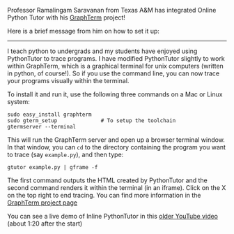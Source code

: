Professor Ramalingam Saravanan from Texas A&M has integrated Online
Python Tutor with his [GraphTerm](http://code.mindmeldr.com/graphterm/)
project!

Here is a brief message from him on how to set it up:

------

I teach python to undergrads and my students have enjoyed using
PythonTutor to trace programs. I have modified PythonTutor slightly to
work within GraphTerm, which is a graphical terminal for unix computers
(written in python, of course!). So if you use the command line, you can
now trace your programs visually within the terminal.

To install it and run it, use the following three commands on a Mac or Linux system:

    sudo easy_install graphterm
    sudo gterm_setup              # To setup the toolchain
    gtermserver --terminal

This will run the GraphTerm server and open up a browser terminal
window. In that window, you can `cd` to the directory containing the
program you want to trace (say `example.py`), and then type:

    gtutor example.py | gframe -f

The first command outputs the HTML created by PythonTutor and the second
command renders it within the terminal (in an iframe). Click on the X on
the top right to end tracing. You can find more information in the
[GraphTerm project
page](http://code.mindmeldr.com/graphterm/start.html#code-tracing-using-python-tutor)

You can see a live demo of Inline PythonTutor in this [older YouTube
video](http://youtu.be/jmrmjC1VYsc) (about 1:20 after the start)

